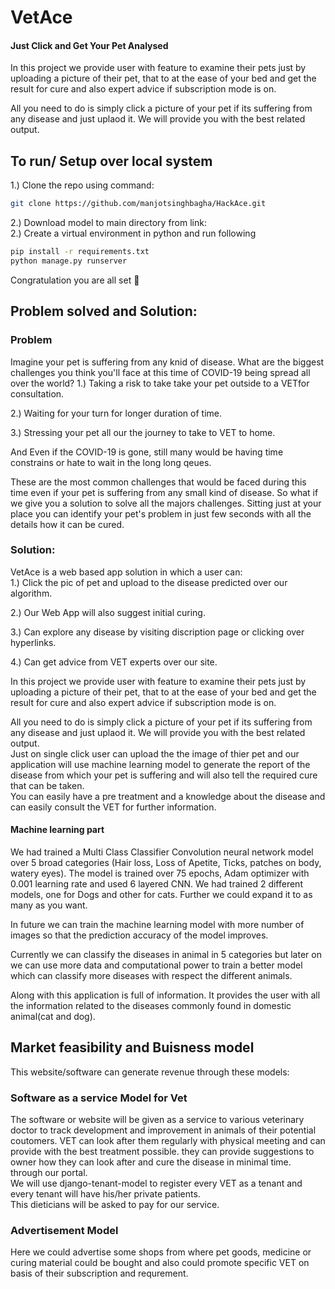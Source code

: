 # VetAce
#### Just Click and Get Your Pet Analysed
In this project we provide user with feature to examine their pets just by uploading a picture of their pet, that to at the ease of your bed and get the result for cure and also expert advice if subscription mode is on.  

All you need to do is simply click a picture of your pet if its suffering from any disease and just uplaod it. We will provide you with the best related output.

## To run/ Setup over local system 
1.) Clone the repo using command:
```bash
git clone https://github.com/manjotsinghbagha/HackAce.git
```
2.) Download model to main directory from link:                                    
2.) Create a virtual environment in python and run following
```bash
pip install -r requirements.txt
python manage.py runserver
```
Congratulation you are all set :partying_face:

## Problem solved and Solution:

### Problem
Imagine your pet is suffering from any knid of disease. What are the biggest challenges you think you'll face at this time of COVID-19 being spread all over the world?
1.) Taking a risk to take take your pet outside to a VETfor consultation.  

2.) Waiting for your turn for longer duration of time.  

3.) Stressing your pet all our the journey to take to VET to home.  


And Even if the COVID-19 is gone, still many would be having time constrains or hate to wait in the long long qeues. 

These are the most common challenges that would be faced during this time even if your pet is suffering from any small kind of disease.
So what if we give you a solution to solve all the majors challenges. Sitting just at your place you can identify your pet's problem in just few seconds with all the details 
how it can be cured. 

### Solution:

VetAce is a web based app solution in which a user can:  
  1.) Click the pic of pet and upload to the disease predicted over our algorithm.  
  
  2.) Our Web App will also suggest initial curing.  
  
  3.) Can explore any disease by visiting discription page or clicking over hyperlinks.  
  
  4.) Can get advice from VET experts over our site.  
  
 
In this project we provide user with feature to examine their pets just by uploading a picture of their pet, that to at the ease of your bed and get the result for cure and also expert advice if subscription mode is on.  

All you need to do is simply click a picture of your pet if its suffering from any disease and just uplaod it. We will provide you with the best related output.  
Just on single click user can upload the the image of thier pet and our application will use machine learning model to generate the report of the disease from which your pet is suffering and will also tell the required cure that can be taken.  
You can easily have a pre treatment and a knowledge about the disease and can easily consult the VET for further information.

#### Machine learning part

We had trained a Multi Class Classifier Convolution neural network model over 5 broad categories (Hair loss, Loss of Apetite, Ticks, patches on body, watery eyes).  The model is trained over 75 epochs, Adam optimizer with 0.001 learning rate and used 6 layered CNN. We had trained 2 different models, one for Dogs and other for cats. Further we could expand it to as many as you want.  

In future we can train the machine learning model with more number of images so that the prediction accuracy of the model improves.  

Currently we can classify the diseases in animal in 5 categories but later on we can use more data and computational power to train a better model which can
classify more diseases with respect the different animals.  

Along with this application is full of information. It provides the user with all the information related to the diseases commonly found in domestic animal(cat and dog).  


## Market feasibility and Buisness model
This website/software can generate revenue through these models:

### Software as a service Model for Vet
The software or website will be given as a service to various veterinary doctor to track development and improvement in animals of their potential coutomers.
VET can look after them regularly with physical meeting and can provide with the best treatment possible. they can provide suggestions to owner how they can look after and cure the disease in minimal time. through our portal.  
We will use django-tenant-model to register every VET as a tenant and every tenant will have his/her private patients.  
This dieticians will be asked to pay for our service.

### Advertisement Model
Here we could advertise some shops from where pet goods, medicine or curing material could be bought and also could promote specific VET on basis of their subscription and requrement.
